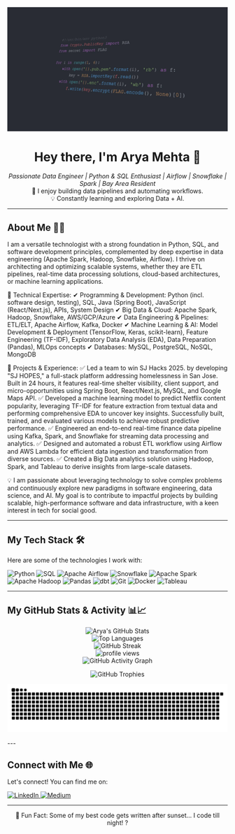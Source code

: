 <div align="center">
  <a href="https://www.linkedin.com/in/arya-mehta-148a35200"> 
    <img src="https://github.com/aryaMehta26/aryaMehta26/blob/main/python-program-coding-6kx47hfzock0lrhe.webp" alt="Arya Mehta - LINKEDIN" width="800"/>
  </a>
</div>
<h1 align="center">Hey there, I'm Arya Mehta 👋</h1>

<p align="center">
  <em>Passionate Data Engineer | Python & SQL Enthusiast | Airflow | Snowflake | Spark | Bay Area Resident</em>
  <br />
  🚀 I enjoy building data pipelines and automating workflows.
  <br />
  💡 Constantly learning and exploring Data + AI.
</p>

---

## About Me 👨‍💻

I am a versatile technologist with a strong foundation in Python, SQL, and software development principles, complemented by deep expertise in data engineering (Apache Spark, Hadoop, Snowflake, Airflow). I thrive on architecting and optimizing scalable systems, whether they are ETL pipelines, real-time data processing solutions, cloud-based architectures, or machine learning applications.

🔹 Technical Expertise:
✔ Programming & Development: Python (incl. software design, testing), SQL, Java (Spring Boot), JavaScript (React/Next.js), APIs, System Design
✔ Big Data & Cloud: Apache Spark, Hadoop, Snowflake, AWS/GCP/Azure
✔ Data Engineering & Pipelines: ETL/ELT, Apache Airflow, Kafka, Docker
✔ Machine Learning & AI: Model Development & Deployment (TensorFlow, Keras, scikit-learn), Feature Engineering (TF-IDF), Exploratory Data Analysis (EDA), Data Preparation (Pandas), MLOps concepts
✔ Databases: MySQL, PostgreSQL, NoSQL, MongoDB

🔹 Projects & Experience:
✅ Led a team to win SJ Hacks 2025. by developing "SJ HOPES," a full-stack platform addressing homelessness in San Jose. Built in 24 hours, it features real-time shelter visibility, client support, and micro-opportunities using Spring Boot, React/Next.js, MySQL, and Google Maps API.
✅ Developed a machine learning model to predict Netflix content popularity, leveraging TF-IDF for feature extraction from textual data and performing comprehensive EDA to uncover key insights. Successfully built, trained, and evaluated various models to achieve robust predictive performance.
✅ Engineered an end-to-end real-time finance data pipeline using Kafka, Spark, and Snowflake for streaming data processing and analytics.
✅ Designed and automated a robust ETL workflow using Airflow and AWS Lambda for efficient data ingestion and transformation from diverse sources.
✅ Created a Big Data analytics solution using Hadoop, Spark, and Tableau to derive insights from large-scale datasets.

💡 I am passionate about leveraging technology to solve complex problems and continuously explore new paradigms in software engineering, data science, and AI. My goal is to contribute to impactful projects by building scalable, high-performance software and data infrastructure, with a keen interest in tech for social good.

---

## My Tech Stack 🛠️

Here are some of the technologies I work with:

<p align="left">
  <img src="https://img.shields.io/badge/Python-3776AB?style=for-the-badge&logo=python&logoColor=white" alt="Python"/>
  <img src="https://img.shields.io/badge/SQL-025E8C?style=for-the-badge&logo=postgresql&logoColor=white" alt="SQL"/>
  <img src="https://img.shields.io/badge/Apache%20Airflow-017CEE?style=for-the-badge&logo=apacheairflow&logoColor=white" alt="Apache Airflow"/>
  <img src="https://img.shields.io/badge/Snowflake-29B5E8?style=for-the-badge&logo=snowflake&logoColor=white" alt="Snowflake"/>
  <img src="https://img.shields.io/badge/Apache%20Spark-E25A1C?style=for-the-badge&logo=apachespark&logoColor=white" alt="Apache Spark"/>
  <img src="https://img.shields.io/badge/Hadoop-66CCFF?style=for-the-badge&logo=apachehadoop&logoColor=black" alt="Apache Hadoop"/>
  <img src="https://img.shields.io/badge/Pandas-150458?style=for-the-badge&logo=pandas&logoColor=white" alt="Pandas"/>
  <img src="https://img.shields.io/badge/dbt-FF694B?style=for-the-badge&logo=dbt&logoColor=white" alt="dbt"/>
  <img src="https://img.shields.io/badge/Git-F05032?style=for-the-badge&logo=git&logoColor=white" alt="Git"/>
  <img src="https://img.shields.io/badge/Docker-2496ED?style=for-the-badge&logo=docker&logoColor=white" alt="Docker"/>
  <img src="https://img.shields.io/badge/Tableau-E97627?style=for-the-badge&logo=tableau&logoColor=white" alt="Tableau"/>
  </p>

---

## My GitHub Stats & Activity 📊📈

<p align="center">
  <img src="https://github-readme-stats.vercel.app/api?username=aryaMehta26&show_icons=true&theme=tokyonight&include_all_commits=true&count_private=true&hide_border=true&rank_icon=github" alt="Arya's GitHub Stats"/>
  <br/>
  <img src="https://github-readme-stats.vercel.app/api/top-langs/?username=aryaMehta26&layout=compact&langs_count=10&theme=tokyonight&hide_border=true" alt="Top Languages"/>
  <br/>
  <img src="https://github-readme-streak-stats.herokuapp.com/?user=aryaMehta26&theme=tokyonight&hide_border=true" alt="GitHub Streak"/>
  <br/>
  <img src="https://komarev.com/ghpvc/?username=aryaMehta26&label=Profile%20Views&color=0e75b6&style=flat" alt="profile views"/>
  <br/>
  <img src="https://github-readme-activity-graph.vercel.app/graph?username=aryaMehta26&bg_color=1a1b27&color=70a5fd&line=5897fb&point=27d796&area=true&hide_border=true" alt="GitHub Activity Graph"/>
</p>

<p align="center">
  <img src="https://github-profile-trophy.vercel.app/?username=aryaMehta26&theme=tokyonight&column=7&margin-w=15&margin-h=15&no-bg=true&no-frame=true" alt="GitHub Trophies"/>
</p>

<p align="center">
  <img src="https://raw.githubusercontent.com/aryaMehta26/aryaMehta26/output/github-contribution-grid-snake.svg" alt="Snake Game for GitHub Contributions"/>
</p>
---

## Connect with Me 🌐

Let's connect! You can find me on:

<p align="left">
  <a href="https://www.linkedin.com/in/arya-mehta-148a35200" target="_blank">
    <img src="https://img.shields.io/badge/LinkedIn-0077B5?style=for-the-badge&logo=linkedin&logoColor=white" alt="LinkedIn"/>
  </a>
  <a href="https://medium.com/@aryaMehta26" target="_blank">
    <img src="https://img.shields.io/badge/Medium-12100E?style=for-the-badge&logo=medium&logoColor=white" alt="Medium"/>
  </a>
  </p>

---

<p align="center">
  🦉 Fun Fact: Some of my best code gets written after sunset... I code till night! ?
</p>

